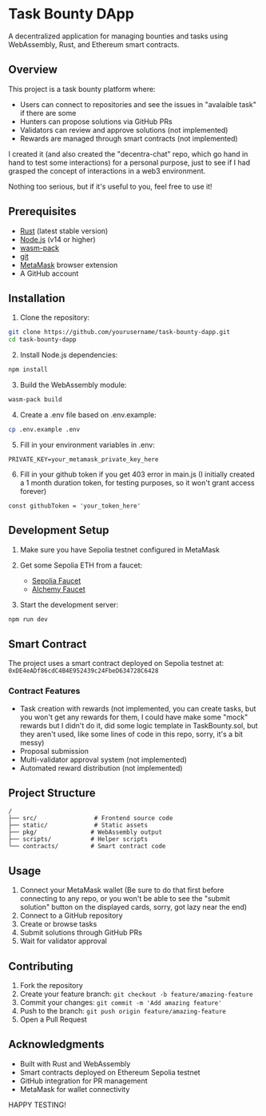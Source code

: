 # Task Bounty DApp

A decentralized application for managing bounties and tasks using WebAssembly, Rust, and Ethereum smart contracts.

## Overview

This project is a task bounty platform where:
- Users can connect to repositories and see the issues in "avalaible task" if there are some 
- Hunters can propose solutions via GitHub PRs
- Validators can review and approve solutions (not implemented)
- Rewards are managed through smart contracts (not implemented)

I created it (and also created the "decentra-chat" repo, which go hand in hand to test some interactions) for a personal purpose, just to see if I had grasped the concept of interactions in a web3 environment.

Nothing too serious, but if it's useful to you, feel free to use it!

## Prerequisites

- [Rust](https://rustup.rs/) (latest stable version)
- [Node.js](https://nodejs.org/) (v14 or higher)
- [wasm-pack](https://rustwasm.github.io/wasm-pack/installer/)
- [git](https://git-scm.com/)
- [MetaMask](https://metamask.io/) browser extension
- A GitHub account

## Installation

1. Clone the repository:
```bash
git clone https://github.com/yourusername/task-bounty-dapp.git
cd task-bounty-dapp
```

2. Install Node.js dependencies:
```bash
npm install
```

3. Build the WebAssembly module:
```bash
wasm-pack build
```

4. Create a .env file based on .env.example:
```bash
cp .env.example .env
```

5. Fill in your environment variables in .env:
```
PRIVATE_KEY=your_metamask_private_key_here
```

6. Fill in your github token if you get 403 error in main.js (I initially created a 1 month duration token, for testing purposes, so it won't grant access forever)
```
const githubToken = 'your_token_here'
```
## Development Setup

1. Make sure you have Sepolia testnet configured in MetaMask

2. Get some Sepolia ETH from a faucet:
   - [Sepolia Faucet](https://sepoliafaucet.com/)
   - [Alchemy Faucet](https://sepoliafaucet.com/)

3. Start the development server:
```bash
npm run dev
```

## Smart Contract

The project uses a smart contract deployed on Sepolia testnet at: `0xDE4eADf86cdC4B4E952439c24FbeD634728C6428`

### Contract Features
- Task creation with rewards (not implemented, you can create tasks, but you won't get any rewards for them, I could have make some "mock" rewards but I didn't do it, did some logic template in TaskBounty.sol, but they aren't used, like some lines of code in this repo, sorry, it's a bit messy)
- Proposal submission
- Multi-validator approval system (not implemented)
- Automated reward distribution (not implemented)

## Project Structure

```
/
├── src/                # Frontend source code
├── static/             # Static assets
├── pkg/               # WebAssembly output
├── scripts/           # Helper scripts
└── contracts/         # Smart contract code
```

## Usage

1. Connect your MetaMask wallet (Be sure to do that first before connecting to any repo, or you won't be able to see the "submit solution" button on the displayed cards, sorry, got lazy near the end)
2. Connect to a GitHub repository
3. Create or browse tasks
4. Submit solutions through GitHub PRs
5. Wait for validator approval

## Contributing

1. Fork the repository
2. Create your feature branch: `git checkout -b feature/amazing-feature`
3. Commit your changes: `git commit -m 'Add amazing feature'`
4. Push to the branch: `git push origin feature/amazing-feature`
5. Open a Pull Request

## Acknowledgments

- Built with Rust and WebAssembly
- Smart contracts deployed on Ethereum Sepolia testnet
- GitHub integration for PR management
- MetaMask for wallet connectivity

HAPPY TESTING!